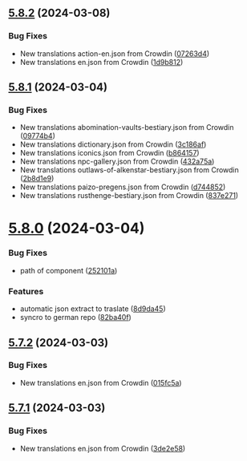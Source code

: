 ## [5.8.2](https://github.com/allnnde/pf2e-esp-translation/compare/v5.8.1...v5.8.2) (2024-03-08)


### Bug Fixes

* New translations action-en.json from Crowdin ([07263d4](https://github.com/allnnde/pf2e-esp-translation/commit/07263d49a3c11c20b7887a1f80bd0ba67a8def38))
* New translations en.json from Crowdin ([1d9b812](https://github.com/allnnde/pf2e-esp-translation/commit/1d9b812ee07b279a489b2ac6df09c598af3b0e70))



## [5.8.1](https://github.com/allnnde/pf2e-esp-translation/compare/v5.8.0...v5.8.1) (2024-03-04)


### Bug Fixes

* New translations abomination-vaults-bestiary.json from Crowdin ([09774b4](https://github.com/allnnde/pf2e-esp-translation/commit/09774b4dce762194dc5c0f85c323d4846d208fc2))
* New translations dictionary.json from Crowdin ([3c186af](https://github.com/allnnde/pf2e-esp-translation/commit/3c186af7473157f57e6e0d445890e216f71fc428))
* New translations iconics.json from Crowdin ([b864157](https://github.com/allnnde/pf2e-esp-translation/commit/b8641575faea151b95864d1686f0be4eff5f8cd1))
* New translations npc-gallery.json from Crowdin ([432a75a](https://github.com/allnnde/pf2e-esp-translation/commit/432a75afd14ed16e7459089a2d34509cbaa44284))
* New translations outlaws-of-alkenstar-bestiary.json from Crowdin ([2b8d1e9](https://github.com/allnnde/pf2e-esp-translation/commit/2b8d1e948d53bb16ce7fdab51d07f682f4db4f26))
* New translations paizo-pregens.json from Crowdin ([d744852](https://github.com/allnnde/pf2e-esp-translation/commit/d744852594792e4cc6aa8b36fd4464b7e3a99d8a))
* New translations rusthenge-bestiary.json from Crowdin ([837e271](https://github.com/allnnde/pf2e-esp-translation/commit/837e271ae1c606bc54cd1b1e8429d3447fdc435c))



# [5.8.0](https://github.com/allnnde/pf2e-esp-translation/compare/v5.7.2...v5.8.0) (2024-03-04)


### Bug Fixes

* path of component ([252101a](https://github.com/allnnde/pf2e-esp-translation/commit/252101af91f7c87791ac75b697a185a00e0d2f88))


### Features

* automatic json extract to traslate ([8d9da45](https://github.com/allnnde/pf2e-esp-translation/commit/8d9da4593e4895046cdb8c8613b96371f97e9f01))
* syncro to german repo ([82ba40f](https://github.com/allnnde/pf2e-esp-translation/commit/82ba40f9cd2e4f9b722d2aedd942a4e5cd61ac05))



## [5.7.2](https://github.com/allnnde/pf2e-esp-translation/compare/v5.7.1...v5.7.2) (2024-03-03)


### Bug Fixes

* New translations en.json from Crowdin ([015fc5a](https://github.com/allnnde/pf2e-esp-translation/commit/015fc5a908888d2d9caeff52273d3a5a53689b95))



## [5.7.1](https://github.com/allnnde/pf2e-esp-translation/compare/v5.7.0...v5.7.1) (2024-03-03)


### Bug Fixes

* New translations en.json from Crowdin ([3de2e58](https://github.com/allnnde/pf2e-esp-translation/commit/3de2e58775d61c7304b672ed03f90f6d1459bbce))




